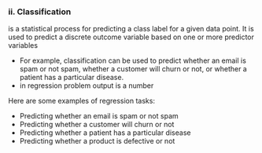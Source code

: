 
### ii. Classification

is a statistical process for predicting a class label for a given data point. It is used to predict a discrete outcome variable based on one or more predictor variables

- For example, classification can be used to predict whether an email is spam or not spam, whether a customer will churn or not, or whether a patient has a particular disease.
- in regression problem output is a number

Here are some examples of regression tasks:

- Predicting whether an email is spam or not spam
- Predicting whether a customer will churn or not
- Predicting whether a patient has a particular disease
- Predicting whether a product is defective or not